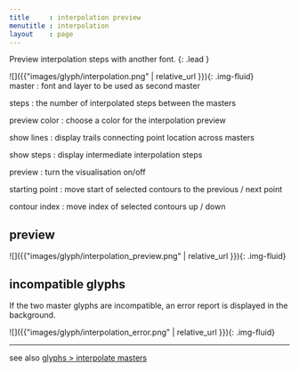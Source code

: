 ```yaml
---
title     : interpolation preview
menutitle : interpolation
layout    : page
---
```


Preview interpolation steps with another font.
{: .lead }


<div class='row'>

<div class='col-sm-4' markdown='1'>
![]({{"images/glyph/interpolation.png" | relative_url }}){: .img-fluid}
</div>

<div class='col-sm-8' markdown='1'>
master
: font and layer to be used as second master

steps
: the number of interpolated steps between the masters

preview color
: choose a color for the interpolation preview

show lines
: display trails connecting point location across masters

show steps
: display intermediate interpolation steps

preview
: turn the visualisation on/off

starting point
: move start of selected contours to the previous / next point

contour index
: move index of selected contours up / down
</div>

</div>


preview
-------

![]({{"images/glyph/interpolation_preview.png" | relative_url }}){: .img-fluid}


incompatible glyphs
-------------------

If the two master glyphs are incompatible, an error report is displayed in the background.

![]({{"images/glyph/interpolation_error.png" | relative_url }}){: .img-fluid}


- - -

see also [glyphs > interpolate masters](../../../glyphs/interpolation/interpolate/)
